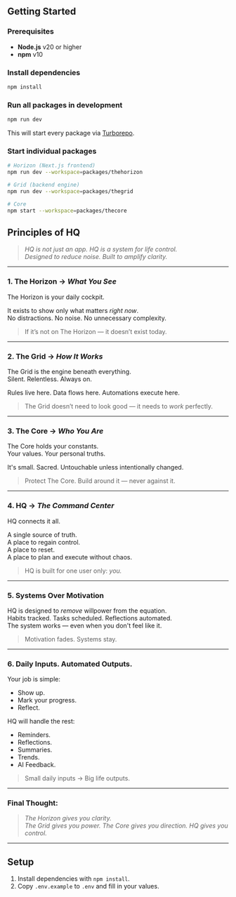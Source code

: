 ## Getting Started

### Prerequisites
- **Node.js** v20 or higher
- **npm** v10

### Install dependencies
```bash
npm install
```

### Run all packages in development
```bash
npm run dev
```
This will start every package via [Turborepo](https://turbo.build/).

### Start individual packages
```bash
# Horizon (Next.js frontend)
npm run dev --workspace=packages/thehorizon

# Grid (backend engine)
npm run dev --workspace=packages/thegrid

# Core
npm start --workspace=packages/thecore

```

## Principles of HQ

> _HQ is not just an app. HQ is a system for life control._  
> _Designed to reduce noise. Built to amplify clarity._

---

### 1. The Horizon → _What You See_

The Horizon is your daily cockpit.

It exists to show only what matters _right now_.  
No distractions. No noise. No unnecessary complexity.

> If it’s not on The Horizon — it doesn’t exist today.

---

### 2. The Grid → _How It Works_

The Grid is the engine beneath everything.  
Silent. Relentless. Always on.

Rules live here. Data flows here. Automations execute here.

> The Grid doesn’t need to look good — it needs to _work_ perfectly.

---

### 3. The Core → _Who You Are_

The Core holds your constants.  
Your values. Your personal truths.

It's small. Sacred. Untouchable unless intentionally changed.

> Protect The Core. Build around it — never against it.

---

### 4. HQ → _The Command Center_

HQ connects it all.

A single source of truth.  
A place to regain control.  
A place to reset.  
A place to plan and execute without chaos.

> HQ is built for one user only: _you._

---

### 5. Systems Over Motivation

HQ is designed to _remove_ willpower from the equation.  
Habits tracked. Tasks scheduled. Reflections automated.  
The system works — even when you don't feel like it.

> Motivation fades. Systems stay.

---

### 6. Daily Inputs. Automated Outputs.

Your job is simple:

- Show up.
- Mark your progress.
- Reflect.

HQ will handle the rest:

- Reminders.
- Reflections.
- Summaries.
- Trends.
- AI Feedback.

> Small daily inputs → Big life outputs.

---

### Final Thought:

> _The Horizon gives you clarity._  
> _The Grid gives you power._
> _The Core gives you direction._
> _HQ gives you control._

---

## Setup

1. Install dependencies with `npm install`.
2. Copy `.env.example` to `.env` and fill in your values.
